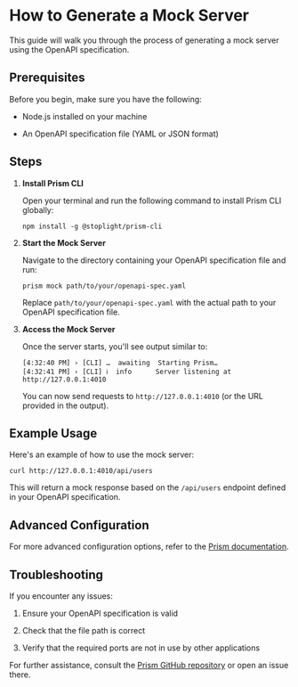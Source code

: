 # How to Generate a Mock Server

This guide will walk you through the process of generating a mock server using the OpenAPI specification.

## Prerequisites

Before you begin, make sure you have the following:

* Node.js installed on your machine

* An OpenAPI specification file (YAML or JSON format)

## Steps

1. **Install Prism CLI**

   Open your terminal and run the following command to install Prism CLI globally:

   ```
   npm install -g @stoplight/prism-cli
   ```

2. **Start the Mock Server**

   Navigate to the directory containing your OpenAPI specification file and run:

   ```
   prism mock path/to/your/openapi-spec.yaml
   ```

   Replace `path/to/your/openapi-spec.yaml` with the actual path to your OpenAPI specification file.

3. **Access the Mock Server**

   Once the server starts, you'll see output similar to:

   ```
   [4:32:40 PM] › [CLI] …  awaiting  Starting Prism…
   [4:32:41 PM] › [CLI] ℹ  info      Server listening at http://127.0.0.1:4010
   ```

   You can now send requests to `http://127.0.0.1:4010` (or the URL provided in the output).

## Example Usage

Here's an example of how to use the mock server:

```
curl http://127.0.0.1:4010/api/users
```

This will return a mock response based on the `/api/users` endpoint defined in your OpenAPI specification.

## Advanced Configuration

For more advanced configuration options, refer to the [Prism documentation](https://meta.stoplight.io/docs/prism/docs/getting-started/01-installation.md).

## Troubleshooting

If you encounter any issues:

1. Ensure your OpenAPI specification is valid

2. Check that the file path is correct

3. Verify that the required ports are not in use by other applications

For further assistance, consult the [Prism GitHub repository](https://github.com/stoplightio/prism) or open an issue there.
